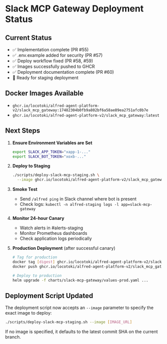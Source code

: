 # Slack MCP Gateway Deployment Status

## Current Status
- ✅ Implementation complete (PR #55)
- ✅ .env.example added for security (PR #57)
- ✅ Deploy workflow fixed (PR #58, #59)
- ✅ Images successfully pushed to GHCR
- ✅ Deployment documentation complete (PR #60)
- 🔄 Ready for staging deployment

## Docker Images Available
- `ghcr.io/locotoki/alfred-agent-platform-v2/slack_mcp_gateway:17482304b0fb9a802bf6a58ae89ea2751afc0b7e`
- `ghcr.io/locotoki/alfred-agent-platform-v2/slack_mcp_gateway:latest`

## Next Steps

1. **Ensure Environment Variables are Set**
   ```bash
   export SLACK_APP_TOKEN="xapp-1-..."
   export SLACK_BOT_TOKEN="xoxb-..."
   ```

2. **Deploy to Staging**
   ```bash
   ./scripts/deploy-slack-mcp-staging.sh \
     --image ghcr.io/locotoki/alfred-agent-platform-v2/slack_mcp_gateway:17482304b0fb9a802bf6a58ae89ea2751afc0b7e
   ```

3. **Smoke Test**
   - Send `/alfred ping` in Slack channel where bot is present
   - Check logs: `kubectl -n alfred-staging logs -l app=slack-mcp-gateway`

4. **Monitor 24-hour Canary**
   - Watch alerts in #alerts-staging
   - Monitor Prometheus dashboards
   - Check application logs periodically

5. **Production Deployment** (after successful canary)
   ```bash
   # Tag for production
   docker tag [digest] ghcr.io/locotoki/alfred-agent-platform-v2/slack_mcp_gateway:v0.1.0
   docker push ghcr.io/locotoki/alfred-agent-platform-v2/slack_mcp_gateway:v0.1.0

   # Deploy to production
   helm upgrade -f charts/slack-mcp-gateway/values-prod.yaml ...
   ```

## Deployment Script Updated
The deployment script now accepts an `--image` parameter to specify the exact image to deploy:
```bash
./scripts/deploy-slack-mcp-staging.sh --image [IMAGE_URL]
```

If no image is specified, it defaults to the latest commit SHA on the current branch.
